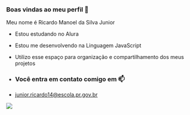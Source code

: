 ### Boas vindas ao meu perfil 💙

Meu nome é Ricardo Manoel da Silva Junior

- Estou estudando no Alura
- Estou me desenvolvendo na Linguagem JavaScript
- Utilizo esse espaço para organização e compartilhamento dos meus projetos
  
- ### Você entra em contato comigo em 📫

- junior.ricardo14@escola.pr.gov.br

![](https://media.tenor.com/xCkCA1qN2AMAAAAM/kiss-trophy-neymar-jr.gif)
